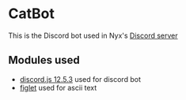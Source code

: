 # CatBot
This is the Discord bot used in Nyx's [Discord server](https://discord.gg/8XxJrFtQPS)

## Modules used
* [discord.js 12.5.3](https://github.com/discordjs/discord.js) used for discord bot
* [figlet](https://github.com/patorjk/figlet.js) used for ascii text
